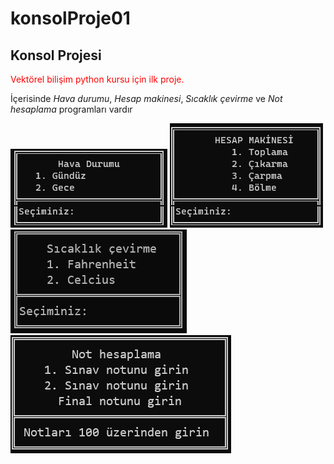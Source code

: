 # konsolProje01
<h2>Konsol Projesi</h2>
<p><span style="color:red;">Vektörel bilişim python kursu için ilk proje.</span></p>
<p>İçerisinde <i>Hava durumu</i>, <i>Hesap makinesi</i>, <i>Sıcaklık çevirme</i> ve <i>Not hesaplama</i> programları vardır</p>
<img src="./tanitim/02_proje01_hava.png">
<img src="./tanitim/02_proje01_hesap.png">
<img src="./tanitim/sicaklikCevirme_proje01.png">
<img src="./tanitim/notHesaplama_proje01.png">
